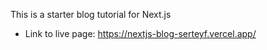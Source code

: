 This is a starter blog tutorial for Next.js

-   Link to live page: https://nextjs-blog-serteyf.vercel.app/

